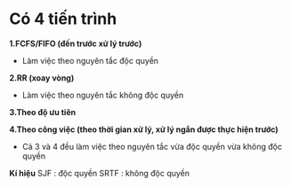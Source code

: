 # Có 4 tiến trình

**1.FCFS/FIFO (đến trước xử lý trước)**

- Làm việc theo nguyên tắc độc quyền

**2.RR (xoay vòng)**

- Làm việc theo nguyên tắc không độc quyền

**3.Theo độ ưu tiên**

**4.Theo công việc (theo thời gian xử lý, xử lý ngắn được thực hiện trước)**

- Cả 3 và 4 đều làm việc theo nguyên tắc vừa độc quyền vừa không độc quyền

**Kí hiệu**
SJF : độc quyền
SRTF : không độc quyền
